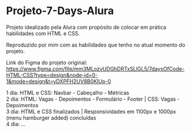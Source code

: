 # Projeto-7-Days-Alura

Projeto idealizado pela Alura com propósito de colocar em prática habilidades com HTML e CSS.

Reproduzido por mim com as habilidades que tenho no atual momento do projeto.

Link do Figma do projeto original: https://www.figma.com/file/mm3MLozvUDGhDRTxSLlGL5/7daysOfCode-HTML-CSS?type=design&node-id=0-1&mode=design&t=yDXPFH2UV8B0KlUp-0

1 dia: HTML e CSS: Navbar - Cabeçalho - Métricas <br/>
2 dia: HTML: Vagas - Depoimentos - Formulário - Footer | CSS: Vagas - Depoimentos <br/>
3 dia: HTML e CSS finalizados | Responsividades em 1100px e 1000px (menu hamburger added) concluídas <br/>
4 dia: ...
